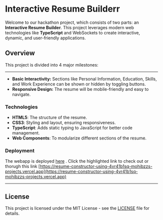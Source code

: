 
# Interactive Resume Builderr

Welcome to our hackathon project, which consists of two parts: an **Interactive Resume Builder**. This project leverages modern web technologies like **TypeScript** and WebSockets to create interactive, dynamic, and user-friendly applications.

## Overview

This project is divided into 4 major milestones:



---

- **Basic Interactivity:** Sections like Personal Information, Education, Skills, and Work Experience can be shown or hidden by toggling buttons.
- **Responsive Design:** The resume will be mobile-friendly and easy to navigate.

### Technologies

- **HTML5**: The structure of the resume.
- **CSS3**: Styling and layout, ensuring responsiveness.
- **TypeScript**: Adds static typing to JavaScript for better code management.
- **Web Components**: To modularize different sections of the resume.

### Deployment

The webapp is deployed [here](https://resume-constructor-using-4vr41b1sq-mohibzzs-projects.vercel.app) . Click the highlighted link to check out or thorugh this link [https://resume-constructor-using-4vr41b1sq-mohibzzs-projects.vercel.app](https://resume-constructor-using-4vr41b1sq-mohibzzs-projects.vercel.app)

---

## License

This project is licensed under the MIT License - see the [LICENSE](LICENSE) file for details.
